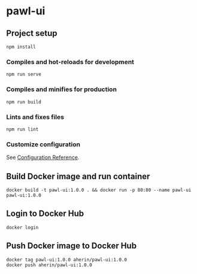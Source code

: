 # pawl-ui

## Project setup
```
npm install
```

### Compiles and hot-reloads for development
```
npm run serve
```

### Compiles and minifies for production
```
npm run build
```

### Lints and fixes files
```
npm run lint
```

### Customize configuration
See [Configuration Reference](https://cli.vuejs.org/config/).

## Build Docker image and run container
```
docker build -t pawl-ui:1.0.0 . && docker run -p 80:80 --name pawl-ui pawl-ui:1.0.0 
```

## Login to Docker Hub
```
docker login
```

## Push Docker image to Docker Hub
```
docker tag pawl-ui:1.0.0 aherin/pawl-ui:1.0.0
docker push aherin/pawl-ui:1.0.0
```
